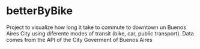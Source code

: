 # betterByBike
Project to visualize how long it take to commute to downtown un Buenos Aires City using diferente modes of transit (bike, car, public transport). Data comes from the API of the City Goverment of Buenos Aires
